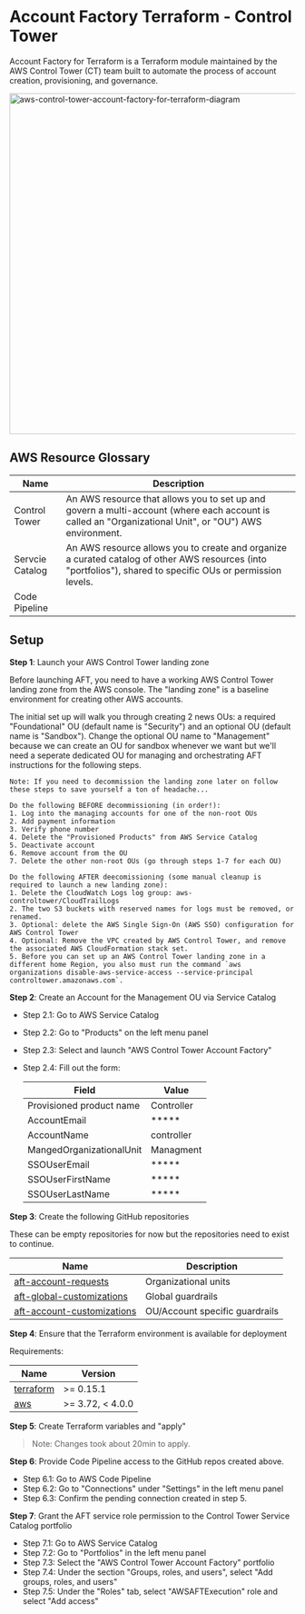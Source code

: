 # Account Factory Terraform - Control Tower

Account Factory for Terraform is a Terraform module maintained by the AWS Control Tower (CT) team built to automate the process of account creation, provisioning, and governance.

<img src="https://d2908q01vomqb2.cloudfront.net/da4b9237bacccdf19c0760cab7aec4a8359010b0/2021/11/12/aws-control-tower-account-factory-for-terraform-diagram.png" alt="aws-control-tower-account-factory-for-terraform-diagram" width="600"/>

## AWS Resource Glossary

| Name | Description |
|------|------|
| Control Tower | An AWS resource that allows you to set up and govern a multi-account (where each account is called an "Organizational Unit", or "OU") AWS environment. |
| Servcie Catalog | An AWS resource allows you to create and organize a curated catalog of other AWS resources (into "portfolios"), shared to specific OUs or permission levels. |
| Code Pipeline | |

## Setup

**Step 1**: Launch your AWS Control Tower landing zone

Before launching AFT, you need to have a working AWS Control Tower landing zone from the AWS console. The "landing zone" is a baseline environment for creating other AWS accounts.

The initial set up will walk you through creating 2 news OUs: a required "Foundational" OU (default name is "Security") and an optional OU (default name is "Sandbox"). Change the optional OU name to "Management" because we can create an OU for sandbox whenever we want but we'll need a seperate dedicated OU for managing and orchestrating AFT instructions for the following steps. 

    Note: If you need to decommission the landing zone later on follow these steps to save yourself a ton of headache...
    
    Do the following BEFORE decommissioning (in order!):      
    1. Log into the managing accounts for one of the non-root OUs
    2. Add payment information 
    3. Verify phone number 
    4. Delete the "Provisioned Products" from AWS Service Catalog
    5. Deactivate account
    6. Remove account from the OU
    7. Delete the other non-root OUs (go through steps 1-7 for each OU)

    Do the following AFTER deecomissioning (some manual cleanup is required to launch a new landing zone):
    1. Delete the CloudWatch Logs log group: aws-controltower/CloudTrailLogs 
    2. The two S3 buckets with reserved names for logs must be removed, or renamed.
    3. Optional: delete the AWS Single Sign-On (AWS SSO) configuration for AWS Control Tower
    4. Optional: Remove the VPC created by AWS Control Tower, and remove the associated AWS CloudFormation stack set.
    5. Before you can set up an AWS Control Tower landing zone in a different home Region, you also must run the command `aws organizations disable-aws-service-access --service-principal controltower.amazonaws.com`.

    
**Step 2**: Create an Account for the Management OU via Service Catalog

- Step 2.1: Go to AWS Service Catalog
- Step 2.2: Go to "Products" on the left menu panel 
- Step 2.3: Select and launch "AWS Control Tower Account Factory"
- Step 2.4: Fill out the form:

    | Field | Value |
    |------|---------|
    | Provisioned product name | Controller |
    | AccountEmail | ***** |
    | AccountName | controller |
    | MangedOrganizationalUnit | Managment |
    | SSOUserEmail | ***** |
    | SSOUserFirstName | ***** |
    | SSOUserLastName | ***** |

**Step 3**: Create the following GitHub repositories

These can be empty repositories for now but the repositories need to exist to continue. 

| Name | Description |
|------|---------|
| [aft-account-requests](https://github.com/ilhamkabir/aft-account-requests) | Organizational units |
| [aft-global-customizations](https://github.com/ilhamkabir/aft-global-customizations) | Global guardrails |
| [aft-account-customizations](https://github.com/ilhamkabir/aft-account-customizations) | OU/Account specific guardrails |
 
**Step 4**: Ensure that the Terraform environment is available for deployment

Requirements:

| Name | Version |
|------|---------|
| <a name="requirement_terraform"></a> [terraform](#requirement\_terraform) | >= 0.15.1 |
| <a name="requirement_aws"></a> [aws](#requirement\_aws) | >= 3.72, < 4.0.0 |

**Step 5**: Create Terraform variables and "apply"

> Note: Changes took about 20min to apply.

**Step 6**: Provide Code Pipeline access to the GitHub repos created above. 

- Step 6.1: Go to AWS Code Pipeline
- Step 6.2: Go to "Connections" under "Settings" in the left menu panel
- Step 6.3: Confirm the pending connection created in step 5.

**Step 7**: Grant the AFT service role permission to the Control Tower Service Catalog portfolio

- Step 7.1: Go to AWS Service Catalog
- Step 7.2: Go to "Portfolios" in the left menu panel
- Step 7.3: Select the "AWS Control Tower Account Factory" portfolio
- Step 7.4: Under the section "Groups, roles, and users", select "Add groups, roles, and users"
- Step 7.5: Under the "Roles" tab, select "AWSAFTExecution" role and select "Add access"
